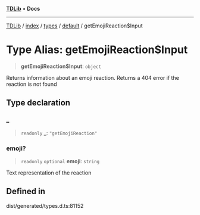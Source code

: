 [**TDLib**](../../../../../../README.md) • **Docs**

***

[TDLib](../../../../../../modules.md) / [index](../../../../../README.md) / [types](../../../README.md) / [default](../README.md) / getEmojiReaction$Input

# Type Alias: getEmojiReaction$Input

> **getEmojiReaction$Input**: `object`

Returns information about an emoji reaction. Returns a 404 error if the reaction is not found

## Type declaration

### \_

> `readonly` **\_**: `"getEmojiReaction"`

### emoji?

> `readonly` `optional` **emoji**: `string`

Text representation of the reaction

## Defined in

dist/generated/types.d.ts:81152
